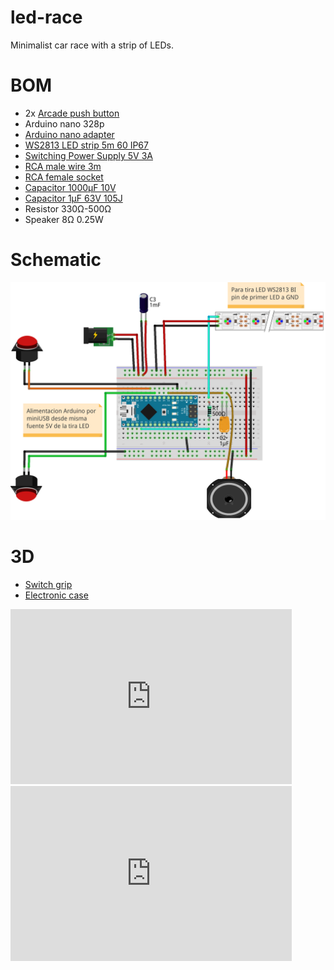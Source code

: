 # led-race
Minimalist car race with a strip of LEDs.

# BOM

* 2x [Arcade push button](https://www.aliexpress.com/item/32790898614.html)
* Arduino nano 328p
* [Arduino nano adapter](https://www.aliexpress.com/item/33036220402.html)
* [WS2813 LED strip 5m 60 IP67](https://www.aliexpress.com/item/33023062090.html)
* [Switching Power Supply 5V 3A](https://www.aliexpress.com/item/33012054726.html)
* [RCA male wire 3m](https://www.aliexpress.com/item/32835560337.html)
* [RCA female socket](https://www.aliexpress.com/item/32840529402.html)
* [Capacitor 1000µF 10V](https://www.aliexpress.com/item/1206565956.html)
* [Capacitor 1µF 63V 105J](https://www.aliexpress.com/item/32817169993.html)
* Resistor 330Ω-500Ω
* Speaker 8Ω 0.25W

# Schematic

![Schema](images/ledrace_pcbless_niubit_bb_v3.png)

# 3D

* [Switch grip](https://www.tinkercad.com/things/fRBtnBthecb)
* [Electronic case](https://www.tinkercad.com/things/jmegl8CMt9J)

<iframe width="450" height="280" src="https://www.tinkercad.com/embed/fRBtnBthecb?editbtn=1" frameborder="0" marginwidth="0" marginheight="0" scrolling="no">
</iframe>
<br>
<iframe width="450" height="280" src="https://www.tinkercad.com/embed/jmegl8CMt9J?editbtn=1" frameborder="0" marginwidth="0" marginheight="0" scrolling="no">
</iframe>
